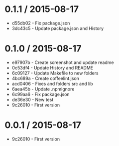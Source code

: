 
0.1.1 / 2015-08-17
==================

* d55db02 - Fix package.json
* 3dc43c5 - Update package.json and History

0.1.0 / 2015-08-17
==================

 * e97907b - Create screenshot and update readme
 * 0c53df4 - Update History and README
 * 6c09127 - Update Makefile to new folders
 * 4bc689a - Create coffeelint.json
 * acd0406 - Fixes and folders src and lib
 * 6aea45b - Update .npmignore
 * 6c99aa6 - Fix package.json
 * de36e30 - New test
 * 9c26010 - First version

0.0.1 / 2015-08-17
==================

 * 9c26010 - First version
